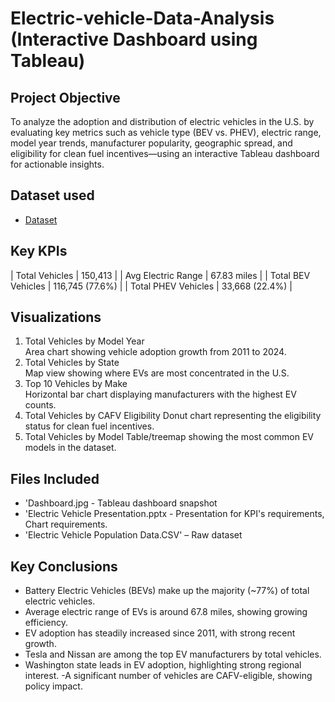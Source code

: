 # Electric-vehicle-Data-Analysis (Interactive Dashboard using Tableau)

## Project Objective
To analyze the adoption and distribution of electric vehicles in the U.S. by evaluating key metrics such as vehicle type (BEV vs. PHEV), electric range, model year trends, manufacturer popularity, geographic spread, and eligibility for clean fuel incentives—using an interactive Tableau dashboard for actionable insights.

## Dataset used
- <a href="https://github.com/Gowra-2001/Electric-vehicle-DataAnalysis/commit/0c0fd0321a1c7d008088bbf3c518e5c753076765">Dataset</a>

## Key KPIs
| Total Vehicles | 150,413 |
| Avg Electric Range | 67.83 miles |
| Total BEV Vehicles | 116,745 (77.6%) |
| Total PHEV Vehicles | 33,668 (22.4%) |

## Visualizations
1. Total Vehicles by Model Year  
   Area chart showing vehicle adoption growth from 2011 to 2024.
2. Total Vehicles by State  
   Map view showing where EVs are most concentrated in the U.S.
3. Top 10 Vehicles by Make  
   Horizontal bar chart displaying manufacturers with the highest EV counts.
4. Total Vehicles by CAFV Eligibility 
   Donut chart representing the eligibility status for clean fuel incentives.
5. Total Vehicles by Model 
   Table/treemap showing the most common EV models in the dataset.

## Files Included
- 'Dashboard.jpg - Tableau dashboard snapshot  
- 'Electric Vehicle Presentation.pptx - Presentation for KPI's requirements, Chart requirements.  
- 'Electric Vehicle Population Data.CSV' – Raw dataset

## Key Conclusions
- Battery Electric Vehicles (BEVs) make up the majority (~77%) of total electric vehicles.
- Average electric range of EVs is around 67.8 miles, showing growing efficiency.
- EV adoption has steadily increased since 2011, with strong recent growth.
- Tesla and Nissan are among the top EV manufacturers by total vehicles.
- Washington state leads in EV adoption, highlighting strong regional interest.
-A significant number of vehicles are CAFV-eligible, showing policy impact.
